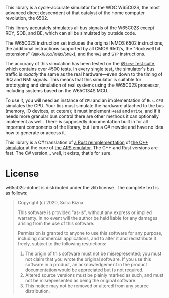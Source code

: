 This library is a cycle-accurate simulator for the WDC W65C02S, the most
advanced direct descendent of that catalyst of the home computer
revolution, the 6502.

This library accurately simulates all bus signals of the W65C02S except RDY,
SOB, and BE, which can all be simulated by outside code.

The W65C02S instruction set includes the original NMOS 6502 instructions,
the additional instructions supported by all CMOS 6502s, the "Rockwell bit
extensions" (`BBRx`/`BBSx`/`RMBx`/`SMBx`), and the `WAI` and `STP`
instructions.

The accuracy of this simulation has been tested on the [`65test` test
suite](https://github.com/SolraBizna/65test), which contains over 4500
tests. In every single test, the simulator's bus traffic is *exactly* the
same as the real hardware—even down to the timing of IRQ and NMI signals.
This means that this simulator is suitable for prototyping and simulation
of real systems using the W65C02S processor, including systems based on the
W65C134S MCU.

To use it, you will need an instance of `CPU` and an implementation of
`Bus`. `CPU` simulates the CPU. Your `Bus` must simulate the hardware
attached to the bus (memory, IO devices, et cetera); it must implement `Read` and `Write`, and if it needs more granular bus control there are other methods it can optionally implement as well. There is supposedly documentation built in for all important components of the library, but I am a C# newbie and have no idea how to generate or access it.

This library is a C# translation of [a Rust reimplementation](https://github.com/SolraBizna/rust-w65c02s) of [the C++ simulator](https://github.com/SolraBizna/ars-emu/blob/master/include/w65c02.hh) at the core of [the ARS emulator](https://github.com/SolraBizna/ars-emu). The C++ and Rust versions are fast. The C# version... well, it exists, that's for sure.

# License

w65c02s-dotnet is distributed under the zlib license. The complete text is as
follows:

> Copyright (c) 2020, Solra Bizna
> 
> This software is provided "as-is", without any express or implied
> warranty. In no event will the author be held liable for any damages
> arising from the use of this software.
> 
> Permission is granted to anyone to use this software for any purpose,
> including commercial applications, and to alter it and redistribute it
> freely, subject to the following restrictions:
> 
> 1. The origin of this software must not be misrepresented; you must not
> claim that you wrote the original software. If you use this software in a
> product, an acknowledgement in the product documentation would be
> appreciated but is not required.
> 2. Altered source versions must be plainly marked as such, and must not
> be misrepresented as being the original software.
> 3. This notice may not be removed or altered from any source
> distribution.
